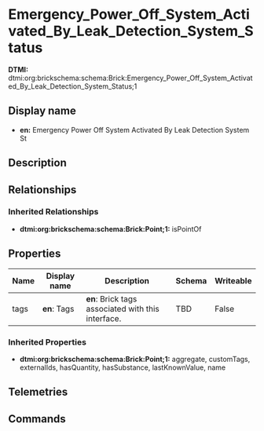 # Emergency_Power_Off_System_Activated_By_Leak_Detection_System_Status
**DTMI:** dtmi:org:brickschema:schema:Brick:Emergency_Power_Off_System_Activated_By_Leak_Detection_System_Status;1
## Display name
- **en:** Emergency Power Off System Activated By Leak Detection System St
## Description
## Relationships
### Inherited Relationships
* **dtmi:org:brickschema:schema:Brick:Point;1:** isPointOf
## Properties
|Name|Display name|Description|Schema|Writeable|
|-|-|-|-|-|
|tags|**en**: Tags|**en**: Brick tags associated with this interface.|TBD|False
### Inherited Properties
* **dtmi:org:brickschema:schema:Brick:Point;1:** aggregate, customTags, externalIds, hasQuantity, hasSubstance, lastKnownValue, name
## Telemetries
## Commands
